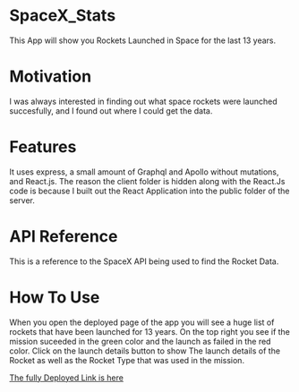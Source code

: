 # SpaceX_Stats

This App will show you Rockets Launched in Space for the last 13 years.

# Motivation

I was always interested in finding out what space rockets were launched succesfully, and I found out where I could get the data.

# Features

It uses express, a small amount of Graphql and Apollo without mutations, and React.js. The reason the client folder is hidden along with the React.Js code is because I built out the React Application into the public folder of the server.

# API Reference

This is a reference to the SpaceX API being used to find the Rocket Data.

# How To Use

When you open the deployed page of the app you will see a huge list of rockets that have been launched for 13 years.
On the top right you see if the mission suceeded in the green color and the launch as failed in the red color. Click on the launch details button to show The launch details of the Rocket as well as the Rocket Type that was used in the mission.

[The fully Deployed Link is here](https://intense-forest-30784.herokuapp.com/)
